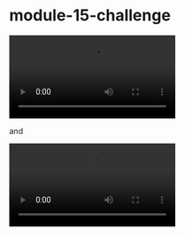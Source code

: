 # module-15-challenge

![Screen recording without lamda](./Screen%20Recording%20without%20lambda.mov)

and

![Screen recording with lamda](./Screen%20Recording%20with%20lambda.mov)

